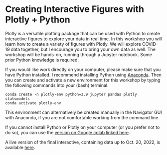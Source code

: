 # Creating Interactive Figures with Plotly + Python

Plotly is a versatile plotting package that can be used with Python to create interactive figures to explore your data in real time.  In this workshop you will learn how to create a variety of figures with Plotly.  We will explore COVID-19 data together, but I encourage you to bring your own data as well.  The workshop will be hands-on, running through a Jupyter notebook.  Some prior Python knowledge is required.  

If you would like work directly on your computer, please make sure that you have Python installed.  I recommend installing Python using [Anaconda](https://www.anaconda.com/products/distribution). Then you can create and activate a new environment for this workshop by typing the following commands into your (bash) terminal.

```
conda create -n plotly-env python=3.9 jupyter pandas plotly statsmodels
conda activate plotly-env
```

This environment can alternatively be created manually in the Navigator GUI with Anaconda, if you are not comfortable working from the command line. 

If you cannot install Python or Plotly on your computer (or you prefer not to do so), you can use the [version on Google colab linked here](https://colab.research.google.com/drive/1JiEgyzJWC547CmamXJWj-GGCHqRVZPC7?usp=sharing).

A live version of the final interactive, containing data up to Oct. 20, 2022, is available [here](https://ageller.github.io/IntroToPlotly/plotly_graph.html).


